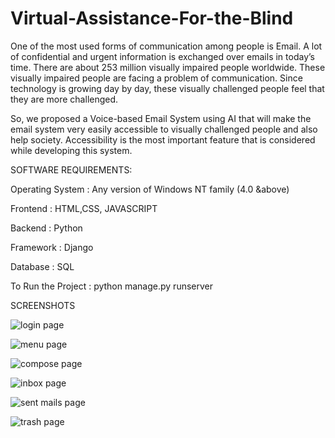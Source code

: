 # Virtual-Assistance-For-the-Blind
One of the most used forms of communication among people is Email. A lot of confidential and urgent information is exchanged over emails in today’s time. There are about 253 million visually impaired people worldwide. These visually impaired people are facing a problem of communication. Since technology is growing day by day, these visually challenged people feel that they are more challenged.

So, we proposed a Voice-based Email System using AI that will make the email system very easily accessible to visually challenged people and also help society. Accessibility is the most important feature that is considered while developing this system.

SOFTWARE REQUIREMENTS:

Operating System : Any version of Windows NT family (4.0 &above)

Frontend : HTML,CSS, JAVASCRIPT

Backend : Python

Framework : Django

Database : SQL

To Run the Project :
python manage.py runserver

SCREENSHOTS

![login page](https://user-images.githubusercontent.com/72904996/120095250-9105a280-c142-11eb-912d-8ac699d7077a.JPG)

![menu page](https://user-images.githubusercontent.com/72904996/120095270-b5fa1580-c142-11eb-862f-c30b1b171362.JPG)

![compose page](https://user-images.githubusercontent.com/72904996/120095282-c14d4100-c142-11eb-88d9-79af11214120.JPG)

![inbox page](https://user-images.githubusercontent.com/72904996/120095293-ce6a3000-c142-11eb-964c-f1b279651f24.JPG)

![sent mails page](https://user-images.githubusercontent.com/72904996/120095304-dd50e280-c142-11eb-9e0f-5c35d3f005fb.JPG)

![trash page](https://user-images.githubusercontent.com/72904996/120095314-ea6dd180-c142-11eb-9137-ff7ed9d1062f.JPG)

